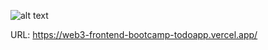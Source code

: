 ![alt text](https://github.com/flexibility2/Web3-Frontend-Bootcamp/blob/main//members/flexibility2/task1/todoapp/public/todo.png?raw=true)

URL: https://web3-frontend-bootcamp-todoapp.vercel.app/
